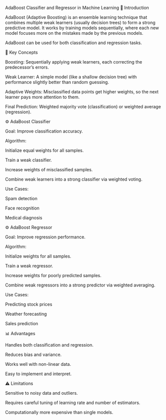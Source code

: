AdaBoost Classifier and Regressor in Machine Learning
📌 Introduction

AdaBoost (Adaptive Boosting) is an ensemble learning technique that combines multiple weak learners (usually decision trees) to form a strong predictive model. It works by training models sequentially, where each new model focuses more on the mistakes made by the previous models.

AdaBoost can be used for both classification and regression tasks.

🔑 Key Concepts

Boosting: Sequentially applying weak learners, each correcting the predecessor’s errors.

Weak Learner: A simple model (like a shallow decision tree) with performance slightly better than random guessing.

Adaptive Weights: Misclassified data points get higher weights, so the next learner pays more attention to them.

Final Prediction: Weighted majority vote (classification) or weighted average (regression).

⚙️ AdaBoost Classifier

Goal: Improve classification accuracy.

Algorithm:

Initialize equal weights for all samples.

Train a weak classifier.

Increase weights of misclassified samples.

Combine weak learners into a strong classifier via weighted voting.

Use Cases:

Spam detection

Face recognition

Medical diagnosis

⚙️ AdaBoost Regressor

Goal: Improve regression performance.

Algorithm:

Initialize weights for all samples.

Train a weak regressor.

Increase weights for poorly predicted samples.

Combine weak regressors into a strong predictor via weighted averaging.

Use Cases:

Predicting stock prices

Weather forecasting

Sales prediction

📊 Advantages

Handles both classification and regression.

Reduces bias and variance.

Works well with non-linear data.

Easy to implement and interpret.

⚠️ Limitations

Sensitive to noisy data and outliers.

Requires careful tuning of learning rate and number of estimators.

Computationally more expensive than single models.
